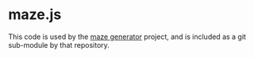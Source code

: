 # maze.js

This code is used by the [maze generator](https://github.com/codebox/mazes) project, and is included as a git sub-module by that repository.
